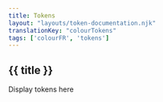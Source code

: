 ```yaml
---
title: Tokens
layout: "layouts/token-documentation.njk"
translationKey: "colourTokens"
tags: ['colourFR', 'tokens']
---
```


<h2 class="mt-500 mb-400">{{ title }}</h2>

<p class="mb-400">Display tokens here</p>
